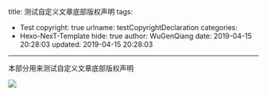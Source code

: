 title: 测试自定义文章底部版权声明
tags:
  - Test
copyright: true
urlname: testCopyrightDeclaration
categories:
  - Hexo-NexT-Template
hide: true
author: WuGenQiang
date: 2019-04-15 20:28:03
updated: 2019-04-15 20:28:03
---

本部分用来测试自定义文章底部版权声明

![](https://wugenqiang.github.io/PictureBed/pictures/070.jpg)